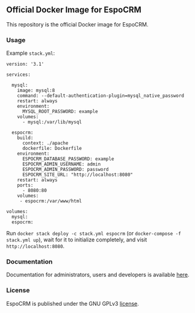 ## Official Docker Image for EspoCRM

This repository is the official Docker image for EspoCRM.

### Usage

Example `stack.yml`:

```
version: '3.1'

services:

  mysql:
    image: mysql:8
    command: --default-authentication-plugin=mysql_native_password
    restart: always
    environment:
      MYSQL_ROOT_PASSWORD: example
    volumes:
      - mysql:/var/lib/mysql

  espocrm:
    build:
      context: ./apache
      dockerfile: Dockerfile
    environment:
      ESPOCRM_DATABASE_PASSWORD: example
      ESPOCRM_ADMIN_USERNAME: admin
      ESPOCRM_ADMIN_PASSWORD: password
      ESPOCRM_SITE_URL: "http://localhost:8080"
    restart: always
    ports:
      - 8080:80
    volumes:
     - espocrm:/var/www/html

volumes:
  mysql:
  espocrm:
```

Run `docker stack deploy -c stack.yml espocrm` (or `docker-compose -f stack.yml up`), wait for it to initialize completely, and visit `http://localhost:8080`.

### Documentation

Documentation for administrators, users and developers is available [here](https://docs.espocrm.com).

### License

EspoCRM is published under the GNU GPLv3 [license](https://raw.githubusercontent.com/espocrm/docker/master/LICENSE).
